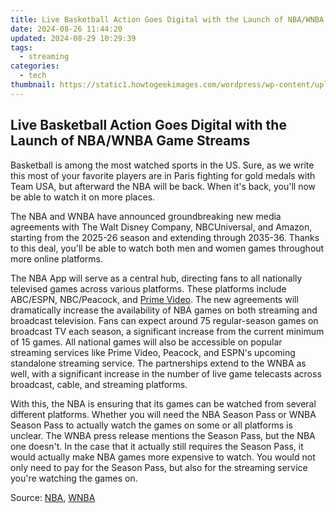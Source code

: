 ```yaml
---
title: Live Basketball Action Goes Digital with the Launch of NBA/WNBA Game Streams
date: 2024-08-26 11:44:20
updated: 2024-08-29 10:29:39
tags:
  - streaming
categories:
  - tech
thumbnail: https://static1.howtogeekimages.com/wordpress/wp-content/uploads/2024/07/nba.jpg
---
```


## Live Basketball Action Goes Digital with the Launch of NBA/WNBA Game Streams

Basketball is among the most watched sports in the US. Sure, as we write this most of your favorite players are in Paris fighting for gold medals with Team USA, but afterward the NBA will be back. When it's back, you'll now be able to watch it on more places.

 The NBA and WNBA have announced groundbreaking new media agreements with The Walt Disney Company, NBCUniversal, and Amazon, starting from the 2025-26 season and extending through 2035-36\. Thanks to this deal, you'll be able to watch both men and women games throughout more online platforms.

 The NBA App will serve as a central hub, directing fans to all nationally televised games across various platforms. These platforms include ABC/ESPN, NBC/Peacock, and [Prime Video](https://activate-lock.techidaily.com/how-to-remove-activation-lock-from-the-apple-iphone-8-plus-without-previous-owner-by-drfone-ios/). The new agreements will dramatically increase the availability of NBA games on both streaming and broadcast television. Fans can expect around 75 regular-season games on broadcast TV each season, a significant increase from the current minimum of 15 games. All national games will also be accessible on popular streaming services like Prime Video, Peacock, and ESPN's upcoming standalone streaming service. The partnerships extend to the WNBA as well, with a significant increase in the number of live game telecasts across broadcast, cable, and streaming platforms.

 With this, the NBA is ensuring that its games can be watched from several different platforms. Whether you will need the NBA Season Pass or WNBA Season Pass to actually watch the games on some or all platforms is unclear. The WNBA press release mentions the Season Pass, but the NBA one doesn't. In the case that it actually still requires the Season Pass, it would actually make NBA games more expensive to watch. You would not only need to pay for the Season Pass, but also for the streaming service you're watching the games on.

 Source: [NBA](https://www.nba.com/news/nba-media-agreements-2024), [WNBA](https://www.wnba.com/news/media-rights-deal-disney-prime-nbc)

<ins class="adsbygoogle"
     style="display:block"
     data-ad-format="autorelaxed"
     data-ad-client="ca-pub-7571918770474297"
     data-ad-slot="1223367746"></ins>



<ins class="adsbygoogle"
     style="display:block"
     data-ad-client="ca-pub-7571918770474297"
     data-ad-slot="8358498916"
     data-ad-format="auto"
     data-full-width-responsive="true"></ins>

